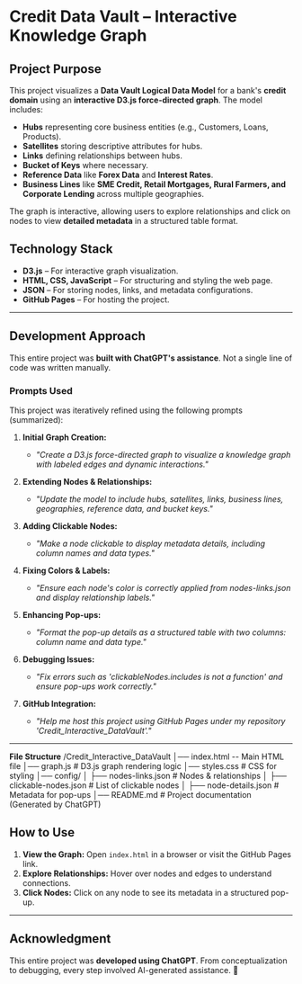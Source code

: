 # **Credit Data Vault – Interactive Knowledge Graph**  

## **Project Purpose**  
This project visualizes a **Data Vault Logical Data Model** for a bank's **credit domain** using an **interactive D3.js force-directed graph**. The model includes:  

- **Hubs** representing core business entities (e.g., Customers, Loans, Products).  
- **Satellites** storing descriptive attributes for hubs.  
- **Links** defining relationships between hubs.  
- **Bucket of Keys** where necessary.  
- **Reference Data** like **Forex Data** and **Interest Rates**.  
- **Business Lines** like **SME Credit, Retail Mortgages, Rural Farmers, and Corporate Lending** across multiple geographies.  

The graph is interactive, allowing users to explore relationships and click on nodes to view **detailed metadata** in a structured table format.  

## **Technology Stack**  
- **D3.js** – For interactive graph visualization.  
- **HTML, CSS, JavaScript** – For structuring and styling the web page.  
- **JSON** – For storing nodes, links, and metadata configurations.  
- **GitHub Pages** – For hosting the project.  

---

## **Development Approach**  
This entire project was **built with ChatGPT's assistance**. Not a single line of code was written manually.  

### **Prompts Used**  
This project was iteratively refined using the following prompts (summarized):  

1. **Initial Graph Creation:**  
   - _"Create a D3.js force-directed graph to visualize a knowledge graph with labeled edges and dynamic interactions."_  

2. **Extending Nodes & Relationships:**  
   - _"Update the model to include hubs, satellites, links, business lines, geographies, reference data, and bucket keys."_  

3. **Adding Clickable Nodes:**  
   - _"Make a node clickable to display metadata details, including column names and data types."_  

4. **Fixing Colors & Labels:**  
   - _"Ensure each node's color is correctly applied from nodes-links.json and display relationship labels."_  

5. **Enhancing Pop-ups:**  
   - _"Format the pop-up details as a structured table with two columns: column name and data type."_  

6. **Debugging Issues:**  
   - _"Fix errors such as 'clickableNodes.includes is not a function' and ensure pop-ups work correctly."_  

7. **GitHub Integration:**  
   - _"Help me host this project using GitHub Pages under my repository 'Credit_Interactive_DataVault'."_  

---

**File Structure**
/Credit_Interactive_DataVault │── index.html -- Main HTML file
│── graph.js # D3.js graph rendering logic
│── styles.css # CSS for styling
│── config/
│ ├── nodes-links.json # Nodes & relationships
│ ├── clickable-nodes.json # List of clickable nodes
│ ├── node-details.json # Metadata for pop-ups
│── README.md # Project documentation (Generated by ChatGPT)

## **How to Use**  
1. **View the Graph:** Open `index.html` in a browser or visit the GitHub Pages link.  
2. **Explore Relationships:** Hover over nodes and edges to understand connections.  
3. **Click Nodes:** Click on any node to see its metadata in a structured pop-up.  

---

## **Acknowledgment**  
This entire project was **developed using ChatGPT**. From conceptualization to debugging, every step involved AI-generated assistance. 🚀  
